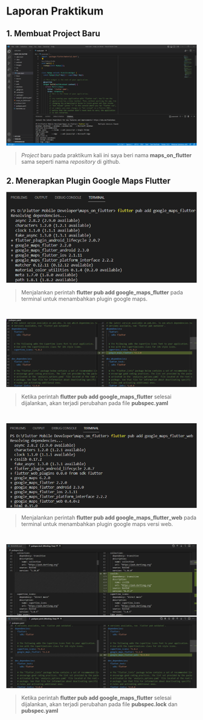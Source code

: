 # Laporan Praktikum

## 1. Membuat Project Baru
![sreenshot](images/project_baru_maps.png)
> _Project_ baru pada praktikum kali ini saya beri nama **maps_on_flutter** sama seperti nama _repository_ di github.

## 2. Menerapkan Plugin Google Maps Flutter 
![sreenshot](images/flutter_pub.png)
> Menjalankan perintah **flutter pub add google_maps_flutter** pada terminal untuk menambahkan plugin google maps.
<br>

![sreenshot](images/perubahan_pubspec.yaml.png)
> Ketika perintah **flutter pub add google_maps_flutter** selesai dijalankan, akan terjadi perubahan pada file **pubspec.yaml**
<br>

![sreenshot](images/flutter_pub_web.png)
> Menjalankan perintah **flutter pub add google_maps_flutter_web** pada terminal untuk menambahkan plugin google maps versi web.
<br>

![sreenshot](images/perubahan_pubspec.lock.png)
![sreenshot](images/perubahan_pubspec.yaml_2.png)
> Ketika perintah **flutter pub add google_maps_flutter** selesai dijalankan, akan terjadi perubahan pada file **pubspec.lock** dan **pubspec.yaml**
<br>